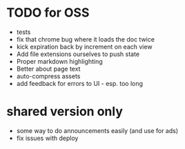 # TODO for OSS
* tests
* fix that chrome bug where it loads the doc twice
* kick expiration back by increment on each view
* Add file extensions ourselves to push state
* Proper markdown highlighting
* Better about page text
* auto-compress assets
* add feedback for errors to UI - esp. too long

# shared version only
* some way to do announcements easily (and use for ads)
* fix issues with deploy
